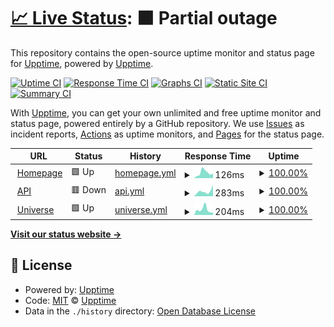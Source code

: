 # [📈 Live Status](https://upptime.github.io/upptime): <!--live status--> **🟧 Partial outage**

This repository contains the open-source uptime monitor and status page for [Upptime](https://upptime.js.org), powered by [Upptime](https://github.com/upptime/upptime).

[![Uptime CI](https://github.com/dnnsmnstrr/uptime/workflows/Uptime%20CI/badge.svg)](https://github.com/dnnsmnstrr/uptime/actions?query=workflow%3A%22Uptime+CI%22)
[![Response Time CI](https://github.com/dnnsmnstrr/uptime/workflows/Response%20Time%20CI/badge.svg)](https://github.com/dnnsmnstrr/uptime/actions?query=workflow%3A%22Response+Time+CI%22)
[![Graphs CI](https://github.com/dnnsmnstrr/uptime/workflows/Graphs%20CI/badge.svg)](https://github.com/dnnsmnstrr/uptime/actions?query=workflow%3A%22Graphs+CI%22)
[![Static Site CI](https://github.com/dnnsmnstrr/uptime/workflows/Static%20Site%20CI/badge.svg)](https://github.com/dnnsmnstrr/uptime/actions?query=workflow%3A%22Static+Site+CI%22)
[![Summary CI](https://github.com/dnnsmnstrr/uptime/workflows/Summary%20CI/badge.svg)](https://github.com/dnnsmnstrr/uptime/actions?query=workflow%3A%22Summary+CI%22)

With [Upptime](https://upptime.js.org), you can get your own unlimited and free uptime monitor and status page, powered entirely by a GitHub repository. We use [Issues](https://github.com/upptime/upptime/issues) as incident reports, [Actions](https://github.com/dnnsmnstrr/uptime/actions) as uptime monitors, and [Pages](https://upptime.github.io/upptime) for the status page.

<!--start: status pages-->
<!-- This summary is generated by Upptime (https://github.com/upptime/upptime) -->
<!-- Do not edit this manually, your changes will be overwritten -->
<!-- prettier-ignore -->
| URL | Status | History | Response Time | Uptime |
| --- | ------ | ------- | ------------- | ------ |
| <img alt="" src="https://icons.duckduckgo.com/ip3/muensterer.lol.ico" height="13"> [Homepage](https://muensterer.lol) | 🟩 Up | [homepage.yml](https://github.com/dnnsmnstrr/uptime/commits/HEAD/history/homepage.yml) | <details><summary><img alt="Response time graph" src="./graphs/homepage/response-time-week.png" height="20"> 126ms</summary><br><a href="https://dnnsmnstrr.github.io/uptime/history/homepage"><img alt="Response time 258" src="https://img.shields.io/endpoint?url=https%3A%2F%2Fraw.githubusercontent.com%2Fdnnsmnstrr%2Fuptime%2FHEAD%2Fapi%2Fhomepage%2Fresponse-time.json"></a><br><a href="https://dnnsmnstrr.github.io/uptime/history/homepage"><img alt="24-hour response time 111" src="https://img.shields.io/endpoint?url=https%3A%2F%2Fraw.githubusercontent.com%2Fdnnsmnstrr%2Fuptime%2FHEAD%2Fapi%2Fhomepage%2Fresponse-time-day.json"></a><br><a href="https://dnnsmnstrr.github.io/uptime/history/homepage"><img alt="7-day response time 126" src="https://img.shields.io/endpoint?url=https%3A%2F%2Fraw.githubusercontent.com%2Fdnnsmnstrr%2Fuptime%2FHEAD%2Fapi%2Fhomepage%2Fresponse-time-week.json"></a><br><a href="https://dnnsmnstrr.github.io/uptime/history/homepage"><img alt="30-day response time 183" src="https://img.shields.io/endpoint?url=https%3A%2F%2Fraw.githubusercontent.com%2Fdnnsmnstrr%2Fuptime%2FHEAD%2Fapi%2Fhomepage%2Fresponse-time-month.json"></a><br><a href="https://dnnsmnstrr.github.io/uptime/history/homepage"><img alt="1-year response time 240" src="https://img.shields.io/endpoint?url=https%3A%2F%2Fraw.githubusercontent.com%2Fdnnsmnstrr%2Fuptime%2FHEAD%2Fapi%2Fhomepage%2Fresponse-time-year.json"></a></details> | <details><summary><a href="https://dnnsmnstrr.github.io/uptime/history/homepage">100.00%</a></summary><a href="https://dnnsmnstrr.github.io/uptime/history/homepage"><img alt="All-time uptime 99.30%" src="https://img.shields.io/endpoint?url=https%3A%2F%2Fraw.githubusercontent.com%2Fdnnsmnstrr%2Fuptime%2FHEAD%2Fapi%2Fhomepage%2Fuptime.json"></a><br><a href="https://dnnsmnstrr.github.io/uptime/history/homepage"><img alt="24-hour uptime 100.00%" src="https://img.shields.io/endpoint?url=https%3A%2F%2Fraw.githubusercontent.com%2Fdnnsmnstrr%2Fuptime%2FHEAD%2Fapi%2Fhomepage%2Fuptime-day.json"></a><br><a href="https://dnnsmnstrr.github.io/uptime/history/homepage"><img alt="7-day uptime 100.00%" src="https://img.shields.io/endpoint?url=https%3A%2F%2Fraw.githubusercontent.com%2Fdnnsmnstrr%2Fuptime%2FHEAD%2Fapi%2Fhomepage%2Fuptime-week.json"></a><br><a href="https://dnnsmnstrr.github.io/uptime/history/homepage"><img alt="30-day uptime 100.00%" src="https://img.shields.io/endpoint?url=https%3A%2F%2Fraw.githubusercontent.com%2Fdnnsmnstrr%2Fuptime%2FHEAD%2Fapi%2Fhomepage%2Fuptime-month.json"></a><br><a href="https://dnnsmnstrr.github.io/uptime/history/homepage"><img alt="1-year uptime 99.99%" src="https://img.shields.io/endpoint?url=https%3A%2F%2Fraw.githubusercontent.com%2Fdnnsmnstrr%2Fuptime%2FHEAD%2Fapi%2Fhomepage%2Fuptime-year.json"></a></details>
| <img alt="" src="https://icons.duckduckgo.com/ip3/dnnsmnstrr.vercel.app.ico" height="13"> [API](https://dnnsmnstrr.vercel.app/) | 🟥 Down | [api.yml](https://github.com/dnnsmnstrr/uptime/commits/HEAD/history/api.yml) | <details><summary><img alt="Response time graph" src="./graphs/api/response-time-week.png" height="20"> 283ms</summary><br><a href="https://dnnsmnstrr.github.io/uptime/history/api"><img alt="Response time 130" src="https://img.shields.io/endpoint?url=https%3A%2F%2Fraw.githubusercontent.com%2Fdnnsmnstrr%2Fuptime%2FHEAD%2Fapi%2Fapi%2Fresponse-time.json"></a><br><a href="https://dnnsmnstrr.github.io/uptime/history/api"><img alt="24-hour response time 857" src="https://img.shields.io/endpoint?url=https%3A%2F%2Fraw.githubusercontent.com%2Fdnnsmnstrr%2Fuptime%2FHEAD%2Fapi%2Fapi%2Fresponse-time-day.json"></a><br><a href="https://dnnsmnstrr.github.io/uptime/history/api"><img alt="7-day response time 283" src="https://img.shields.io/endpoint?url=https%3A%2F%2Fraw.githubusercontent.com%2Fdnnsmnstrr%2Fuptime%2FHEAD%2Fapi%2Fapi%2Fresponse-time-week.json"></a><br><a href="https://dnnsmnstrr.github.io/uptime/history/api"><img alt="30-day response time 139" src="https://img.shields.io/endpoint?url=https%3A%2F%2Fraw.githubusercontent.com%2Fdnnsmnstrr%2Fuptime%2FHEAD%2Fapi%2Fapi%2Fresponse-time-month.json"></a><br><a href="https://dnnsmnstrr.github.io/uptime/history/api"><img alt="1-year response time 125" src="https://img.shields.io/endpoint?url=https%3A%2F%2Fraw.githubusercontent.com%2Fdnnsmnstrr%2Fuptime%2FHEAD%2Fapi%2Fapi%2Fresponse-time-year.json"></a></details> | <details><summary><a href="https://dnnsmnstrr.github.io/uptime/history/api">100.00%</a></summary><a href="https://dnnsmnstrr.github.io/uptime/history/api"><img alt="All-time uptime 100.00%" src="https://img.shields.io/endpoint?url=https%3A%2F%2Fraw.githubusercontent.com%2Fdnnsmnstrr%2Fuptime%2FHEAD%2Fapi%2Fapi%2Fuptime.json"></a><br><a href="https://dnnsmnstrr.github.io/uptime/history/api"><img alt="24-hour uptime 99.99%" src="https://img.shields.io/endpoint?url=https%3A%2F%2Fraw.githubusercontent.com%2Fdnnsmnstrr%2Fuptime%2FHEAD%2Fapi%2Fapi%2Fuptime-day.json"></a><br><a href="https://dnnsmnstrr.github.io/uptime/history/api"><img alt="7-day uptime 100.00%" src="https://img.shields.io/endpoint?url=https%3A%2F%2Fraw.githubusercontent.com%2Fdnnsmnstrr%2Fuptime%2FHEAD%2Fapi%2Fapi%2Fuptime-week.json"></a><br><a href="https://dnnsmnstrr.github.io/uptime/history/api"><img alt="30-day uptime 100.00%" src="https://img.shields.io/endpoint?url=https%3A%2F%2Fraw.githubusercontent.com%2Fdnnsmnstrr%2Fuptime%2FHEAD%2Fapi%2Fapi%2Fuptime-month.json"></a><br><a href="https://dnnsmnstrr.github.io/uptime/history/api"><img alt="1-year uptime 100.00%" src="https://img.shields.io/endpoint?url=https%3A%2F%2Fraw.githubusercontent.com%2Fdnnsmnstrr%2Fuptime%2FHEAD%2Fapi%2Fapi%2Fuptime-year.json"></a></details>
| <img alt="" src="https://icons.duckduckgo.com/ip3/dnnsmnstrr.onuniverse.com.ico" height="13"> [Universe](https://dnnsmnstrr.onuniverse.com) | 🟩 Up | [universe.yml](https://github.com/dnnsmnstrr/uptime/commits/HEAD/history/universe.yml) | <details><summary><img alt="Response time graph" src="./graphs/universe/response-time-week.png" height="20"> 204ms</summary><br><a href="https://dnnsmnstrr.github.io/uptime/history/universe"><img alt="Response time 244" src="https://img.shields.io/endpoint?url=https%3A%2F%2Fraw.githubusercontent.com%2Fdnnsmnstrr%2Fuptime%2FHEAD%2Fapi%2Funiverse%2Fresponse-time.json"></a><br><a href="https://dnnsmnstrr.github.io/uptime/history/universe"><img alt="24-hour response time 96" src="https://img.shields.io/endpoint?url=https%3A%2F%2Fraw.githubusercontent.com%2Fdnnsmnstrr%2Fuptime%2FHEAD%2Fapi%2Funiverse%2Fresponse-time-day.json"></a><br><a href="https://dnnsmnstrr.github.io/uptime/history/universe"><img alt="7-day response time 204" src="https://img.shields.io/endpoint?url=https%3A%2F%2Fraw.githubusercontent.com%2Fdnnsmnstrr%2Fuptime%2FHEAD%2Fapi%2Funiverse%2Fresponse-time-week.json"></a><br><a href="https://dnnsmnstrr.github.io/uptime/history/universe"><img alt="30-day response time 203" src="https://img.shields.io/endpoint?url=https%3A%2F%2Fraw.githubusercontent.com%2Fdnnsmnstrr%2Fuptime%2FHEAD%2Fapi%2Funiverse%2Fresponse-time-month.json"></a><br><a href="https://dnnsmnstrr.github.io/uptime/history/universe"><img alt="1-year response time 237" src="https://img.shields.io/endpoint?url=https%3A%2F%2Fraw.githubusercontent.com%2Fdnnsmnstrr%2Fuptime%2FHEAD%2Fapi%2Funiverse%2Fresponse-time-year.json"></a></details> | <details><summary><a href="https://dnnsmnstrr.github.io/uptime/history/universe">100.00%</a></summary><a href="https://dnnsmnstrr.github.io/uptime/history/universe"><img alt="All-time uptime 99.98%" src="https://img.shields.io/endpoint?url=https%3A%2F%2Fraw.githubusercontent.com%2Fdnnsmnstrr%2Fuptime%2FHEAD%2Fapi%2Funiverse%2Fuptime.json"></a><br><a href="https://dnnsmnstrr.github.io/uptime/history/universe"><img alt="24-hour uptime 100.00%" src="https://img.shields.io/endpoint?url=https%3A%2F%2Fraw.githubusercontent.com%2Fdnnsmnstrr%2Fuptime%2FHEAD%2Fapi%2Funiverse%2Fuptime-day.json"></a><br><a href="https://dnnsmnstrr.github.io/uptime/history/universe"><img alt="7-day uptime 100.00%" src="https://img.shields.io/endpoint?url=https%3A%2F%2Fraw.githubusercontent.com%2Fdnnsmnstrr%2Fuptime%2FHEAD%2Fapi%2Funiverse%2Fuptime-week.json"></a><br><a href="https://dnnsmnstrr.github.io/uptime/history/universe"><img alt="30-day uptime 100.00%" src="https://img.shields.io/endpoint?url=https%3A%2F%2Fraw.githubusercontent.com%2Fdnnsmnstrr%2Fuptime%2FHEAD%2Fapi%2Funiverse%2Fuptime-month.json"></a><br><a href="https://dnnsmnstrr.github.io/uptime/history/universe"><img alt="1-year uptime 99.97%" src="https://img.shields.io/endpoint?url=https%3A%2F%2Fraw.githubusercontent.com%2Fdnnsmnstrr%2Fuptime%2FHEAD%2Fapi%2Funiverse%2Fuptime-year.json"></a></details>

<!--end: status pages-->

[**Visit our status website →**](https://upptime.github.io/upptime)

## 📄 License

- Powered by: [Upptime](https://github.com/upptime/upptime)
- Code: [MIT](./LICENSE) © [Upptime](https://upptime.js.org)
- Data in the `./history` directory: [Open Database License](https://opendatacommons.org/licenses/odbl/1-0/)

